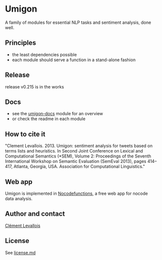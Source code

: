 # Umigon
A family of modules for essential NLP tasks and sentiment analysis, done well.

## Principles
- the least dependencies possible
- each module should serve a function in a stand-alone fashion

## Release
release v0.215 is in the works


## Docs
- see the [umigon-docs](https://github.com/seinecle/umigon-family/tree/main/umigon-docs) module for an overview
- or check the readme in each module 

## How to cite it
"Clement Levallois. 2013. Umigon: sentiment analysis for tweets based on terms lists and heuristics. In Second Joint Conference on Lexical and Computational Semantics (*SEM), Volume 2: Proceedings of the Seventh International Workshop on Semantic Evaluation (SemEval 2013), pages 414–417, Atlanta, Georgia, USA. Association for Computational Linguistics." 

## Web app
Umigon is implemented in [Nocodefunctions](https://nocodefunctions.com), a free web app for nocode data analysis.


## Author and contact
[Clément Levallois](https://twitter.com/seinecle)

## License
See [license.md](LICENSE.md)